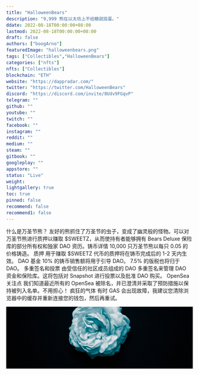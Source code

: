```yaml
---
title: "HalloweenBears"
description: "9,999 熊在以太坊上不给糖就捣蛋。"
ddate: 2022-08-18T00:00:00+08:00
lastmod: 2022-08-18T00:00:00+08:00
draft: false
authors: ["boogArno"]
featuredImage: "halloweenbears.png"
tags: ["Collectibles","HalloweenBears"]
categories: ["nfts"]
nfts: ["Collectibles"]
blockchain: "ETH"
website: "https://dappradar.com/"
twitter: "https://twitter.com/HalloweenBears"
discord: "https://discord.com/invite/8Udv9FGqvP"
telegram: ""
github: ""
youtube: ""
twitch: ""
facebook: ""
instagram: ""
reddit: ""
medium: ""
steam: ""
gitbook: ""
googleplay: ""
appstore: ""
status: "Live"
weight: 
lightgallery: true
toc: true
pinned: false
recommend: false
recommend1: false
---
```

什么是万圣节熊？
友好的熊抓住了万圣节的虫子，变成了幽灵般的怪物。可以对万圣节熊进行质押以赚取 $SWEETZ，从而使持有者能够拥有 Bears Deluxe 保险库的部分所有权和独家 DAO 资历。铸币详情
10,000 只万圣节熊以每只 0.05 的价格铸造。
质押
用于赚取 $SWEETZ 代币的质押将在铸币完成后的 1-2 天内生效。
DAO 基金
10% 的铸币销售额将用于引导 DAO。 7.5% 的版税也将归于 DAO。
多重签名和投票
由受信任的社区成员组成的 DAO 多重签名来管理 DAO 资金和保险库。这将包括对 Snapshot 进行投票以及批准 DAO 购买。
OpenSea 关注点
我们知道最近所有的 OpenSea 被除名，并已澄清并采取了预防措施以保持被列入名单。不用担心！
疯狂的气体
有时 GAS 会出现故障，我建议您清除浏览器中的缓存并重新连接您的钱包，然后再重试。

![1080x360](1080x360.jpg)